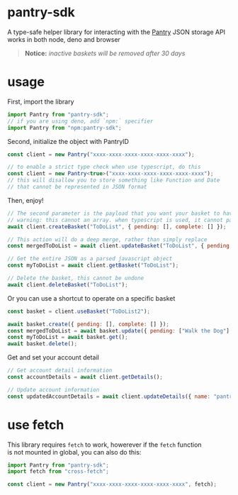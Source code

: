 # pantry-sdk

A type-safe helper library for interacting with the [Pantry](https://getpantry.cloud/) JSON storage API  
works in both node, deno and browser

> **Notice:** _inactive baskets will be removed after 30 days_

# usage

First, import the library

```js
import Pantry from "pantry-sdk";
// if you are using deno, add `npm:` specifier
import Pantry from "npm:pantry-sdk";
```

Second, initialize the object with PantryID

```ts
const client = new Pantry("xxxx-xxxx-xxxx-xxxx-xxxx-xxxx");

// to enable a strict type check when use typescript, do this
const client = new Pantry<true>("xxxx-xxxx-xxxx-xxxx-xxxx-xxxx");
// this will disallow you to store something like Function and Date
// that cannot be represented in JSON format
```

Then, enjoy!

```js
// The second parameter is the payload that you want your basket to have, it must be an object
// warning: this cannot an array. when typescript is used, it cannot pass the type check if you pass an array
await client.createBasket("ToDoList", { pending: [], complete: [] });

// This action will do a deep merge, rather than simply replace
const mergedToDoList = await client.updateBasket("ToDoList", { pending: ["Walk the Dog"] });

// Get the entire JSON as a parsed javascript object
const myToDoList = await client.getBasket("ToDoList");

// Delete the basket, this cannot be undone
await client.deleteBasket("ToDoList");
```

Or you can use a shortcut to operate on a specific basket

```js
const basket = client.useBasket("ToDoList2");

await basket.create({ pending: [], complete: [] });
const mergedToDoList = await basket.update({ pending: ["Walk the Dog"] });
const myToDoList = await basket.get();
await basket.delete();
```

Get and set your account detail

```js
// Get account detail information
const accountDetails = await client.getDetails();

// Update account information
const updatedAccountDetails = await client.updateDetails({ name: "pantry-sdk", description: "hello, world!" });
```

# use fetch

This library requires `fetch` to work, howerever if the `fetch` function  
is not mounted in global, you can also do this:

```js
import Pantry from "pantry-sdk";
import fetch from "cross-fetch";

const client = new Pantry("xxxx-xxxx-xxxx-xxxx-xxxx-xxxx", fetch);
```
